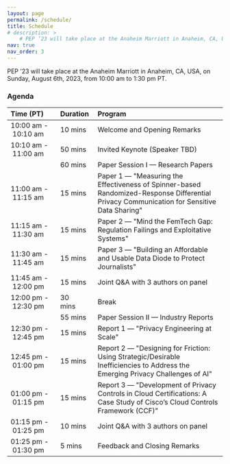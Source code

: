 ```yaml
---
layout: page
permalink: /schedule/
title: Schedule
# description: > 
    # PEP ’23 will take place at the Anaheim Marriott in Anaheim, CA, USA, on Sunday, August 6th, 2023, from 10:00 am to 1:30 pm PT.
nav: true
nav_order: 3
---
```


PEP ’23 will take place at the Anaheim Marriott in Anaheim, CA, USA, on Sunday, August 6th, 2023, from 10:00 am to 1:30 pm PT.

### Agenda

| Time (PT)  | Duration | Program |
| :--- | :--- | :--- |
| 10:00&nbsp;am&nbsp;-&nbsp;10:10&nbsp;am | 10&nbsp;mins | Welcome and Opening Remarks         | 
| 10:10&nbsp;am&nbsp;-&nbsp;11:00&nbsp;am | 50&nbsp;mins | Invited Keynote (Speaker TBD)       | 
|                     | 60&nbsp;mins | Paper Session I — Research Papers   |
| 11:00&nbsp;am&nbsp;-&nbsp;11:15 am | 15&nbsp;mins | Paper 1 — "Measuring the Effectiveness of Spinner-based Randomized-Response Differential Privacy Communication for Sensitive Data Sharing" | 
| 11:15&nbsp;am&nbsp;-&nbsp;11:30&nbsp;am | 15&nbsp;mins | Paper 2 — "Mind the FemTech Gap: Regulation Failings and Exploitative Systems"  | 
| 11:30&nbsp;am&nbsp;-&nbsp;11:45&nbsp;am | 15&nbsp;mins | Paper 3 — "Building an Affordable and Usable Data Diode to Protect Journalists" | 
| 11:45&nbsp;am&nbsp;-&nbsp;12:00&nbsp;pm | 15&nbsp;mins | Joint Q&A with 3 authors on panel   | 
| 12:00&nbsp;pm&nbsp;-&nbsp;12:30&nbsp;pm                   | 30 mins&emsp;&emsp; | Break                               |
|                     | 55&nbsp;mins| Paper Session II — Industry Reports |
| 12:30&nbsp;pm&nbsp;-&nbsp;12:45&nbsp;pm | 15&nbsp;mins | Report 1 — "Privacy Engineering at Scale" | 
| 12:45&nbsp;pm&nbsp;-&nbsp;01:00&nbsp;pm | 15&nbsp;mins| Report 2 — "Designing for Friction: Using Strategic/Desirable Inefficiencies to Address the Emerging Privacy Challenges of AI"  | 
| 01:00&nbsp;pm&nbsp;-&nbsp;01:15&nbsp;pm | 15&nbsp;mins | Report 3 — "Development of Privacy Controls in Cloud Certifications: A Case Study of Cisco’s Cloud Controls Framework (CCF)" | 
| 01:15&nbsp;pm&nbsp;-&nbsp;01:25&nbsp;pm | 10&nbsp;mins | Joint Q&A with 3 authors on panel   |
| 01:25&nbsp;pm&nbsp;-&nbsp;01:30&nbsp;pm | 5&nbsp;mins  | Feedback and Closing Remarks        | 




